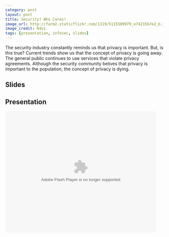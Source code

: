 ```yaml
---
category: post
layout: post
title: Security? Who Cares!
image_url: http://farm2.staticflickr.com/1119/5115509979_e74215b7e2_b.jpg
image_credit: R4vi
tags: [presentation, infosec, slides]
---
```

The security industry constantly reminds us that privacy is important. But, is this true? Current trends show us that the concept of privacy is going away. The general public continues to use services that violate privacy agreements. Although the security community belives that privacy is important to the population, the concept of privacy is dying.

## Slides
<script async class="speakerdeck-embed" data-id="c86c98602474013023151231381d9c14" data-ratio="1.33333333333333" src="//speakerdeck.com/assets/embed.js"></script>

## Presentation
<object id="utv379886" classid="clsid:d27cdb6e-ae6d-11cf-96b8-444553540000" width="480" height="386" codebase="http://download.macromedia.com/pub/shockwave/cabs/flash/swflash.cab#version=6,0,40,0"><param name="name" value="utv_n_190019" /><param name="flashvars" value="loc=%2F&amp;autoplay=false&amp;vid=5159615" /><param name="allowfullscreen" value="true" /><param name="allowscriptaccess" value="always" /><param name="src" value="http://www.ustream.tv/flash/video/5159615" /><embed id="utv379886" type="application/x-shockwave-flash" width="480" height="386" src="http://www.ustream.tv/flash/video/5159615" allowscriptaccess="always" allowfullscreen="true" flashvars="loc=%2F&amp;autoplay=false&amp;vid=5159615" name="utv_n_190019"></embed></object>
